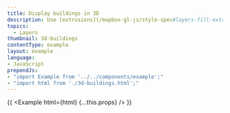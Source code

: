 ```yaml
---
title: Display buildings in 3D
description: Use [extrusions](/mapbox-gl-js/style-spec#layers-fill-extrusion) to display buildings' height in 3D.
topics:
  - Layers
thumbnail: 3d-buildings
contentType: example
layout: example
language:
- JavaScript
prependJs:
- "import Example from '../../components/example';"
- "import html from './3d-buildings.html';"
---
```


{{ <Example html={html} {...this.props} /> }}
